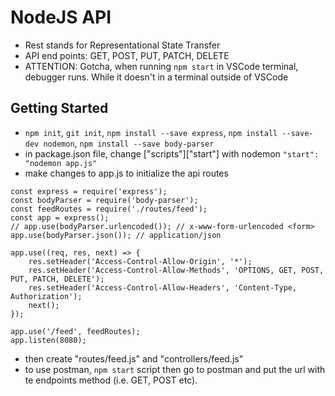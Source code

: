 # NodeJS API
- Rest stands for Representational State Transfer
- API end points: GET, POST, PUT, PATCH, DELETE
- ATTENTION: Gotcha, when running `npm start` in VSCode terminal, debugger runs. While it doesn't in a terminal outside of VSCode

## Getting Started
- `npm init`, `git init`, `npm install --save express`, `npm install --save-dev nodemon`, `npm install --save body-parser`
- in package.json file, change ["scripts"]["start"] with nodemon `"start": "nodemon app.js"`
- make changes to app.js to initialize the api routes
```
const express = require('express');
const bodyParser = require('body-parser');
const feedRoutes = require('./routes/feed');
const app = express();
// app.use(bodyParser.urlencoded()); // x-www-form-urlencoded <form>
app.use(bodyParser.json()); // application/json

app.use((req, res, next) => {
    res.setHeader('Access-Control-Allow-Origin', '*');
    res.setHeader('Access-Control-Allow-Methods', 'OPTIONS, GET, POST, PUT, PATCH, DELETE');
    res.setHeader('Access-Control-Allow-Headers', 'Content-Type, Authorization');
    next();
});

app.use('/feed', feedRoutes);
app.listen(8080);
```
- then create "routes/feed.js" and "controllers/feed.js"
- to use postman, `npm start` script then go to postman and put the url with te endpoints method (i.e. GET, POST etc).
